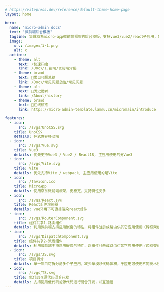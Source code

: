 ```yaml
---
# https://vitepress.dev/reference/default-theme-home-page
layout: home

hero:
  name: "micro-admin docs"
  text: "微前端后台模板"
  tagline: 集成京东micro-app微前端框架的后台模板，支持vue3/vue2/react子应用，内置阿里低代码引擎
  image:
    src: /images/1-1.png
    alt: x
  actions:
    - theme: alt
      text: ⚡快速开始
      link: /Docs/1.指南/微前端介绍
    - theme: brand
      text: 🐛常见问题总结
      link: /Docs/常见问题总结/常见问题
    - theme: alt
      text: 🚧历史更新
      link: /About/history
    - theme: brand
      text: 🔗在线预览
      link: https://micro-admin-template.lammu.cn/micromain/introduce

features:
  - icon:
      src: /svgs/UnoCSS.svg
    title: UnoCSS
    details: 样式兼容移动端
  - icon:
      src: /svgs/Vue.svg
    title: Vue3
    details: 优先支持Vue3 / Vue2 / React18, 主应用使用的是Vue3
  - icon:
      src: /svgs/Vite.svg
    title: Vite
    details: 优先支持Vite / webpack, 主应用使用的是Vite
  - icon:
      src: /favicon.ico
    title: MicroApp
    details: 使用京东微前端框架，更稳定，支持特性更多
  - icon:
      src: /svgs/React.svg
    title: React组件渲染器
    details: vue环境下可直接渲染react组件
  - icon:
      src: /svgs/RouterComponent.svg
    title: 组件共享1-路由组件
    details: 利用微前端支持应用嵌套的特性，将组件注册成路由供其它应用使用（跨框架组件）
  - icon:
      src: /svgs/DispatchComponent.svg
    title: 组件共享2-派发组件
    details: 利用微前端支持应用嵌套的特性，将组件注册成路由供其它应用使用（跨框架组件）
  - icon:
      src: /svgs/JS.svg
    title: 项目拆分
    details: 单一项目可拆分成多个子应用，减少单模块代码体积，子应用可使用不同技术栈，方便集成其它技术栈应用
  - icon:
      src: /svgs/TS.svg
    title: 低代码与源代码混合开发
    details: 支持使用低代码或源代码进行混合开发，相互通信
---
```



